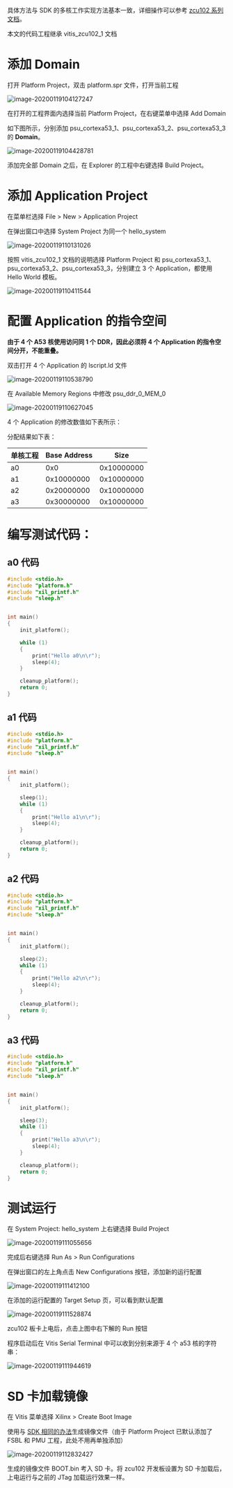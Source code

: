 具体方法与 SDK 的多核工作实现方法基本一致，详细操作可以参考 [zcu102 系列文档](https://blog.csdn.net/botao_li/article/details/97266272)。

本文的代码工程继承 vitis_zcu102_1 文档

# 添加 Domain

打开 Platform Project，双击 platform.spr 文件，打开当前工程

![image-20200119104127247](vitis_by_zcu102_2_Vitis%20%E5%AE%9E%E7%8E%B0%E5%A4%9A%E6%A0%B8%E5%B7%A5%E4%BD%9C.assets/image-20200119104127247.png)

在打开的工程界面内选择当前 Platform Project，在右键菜单中选择 Add Domain

如下图所示，分别添加 psu_cortexa53_1、psu_cortexa53_2、psu_cortexa53_3 的 **Domain**。

![image-20200119104428781](vitis_by_zcu102_2_Vitis%20%E5%AE%9E%E7%8E%B0%E5%A4%9A%E6%A0%B8%E5%B7%A5%E4%BD%9C.assets/image-20200119104428781.png)

添加完全部 Domain 之后，在 Explorer 的工程中右键选择 Build Project。

# 添加 Application Project

在菜单栏选择 File > New > Application Project

在弹出窗口中选择 System Project 为同一个 hello_system

![image-20200119110131026](vitis_by_zcu102_2_Vitis%20%E5%AE%9E%E7%8E%B0%E5%A4%9A%E6%A0%B8%E5%B7%A5%E4%BD%9C.assets/image-20200119110131026.png)

按照 vitis_zcu102_1 文档的说明选择 Platform Project 和 psu_cortexa53_1、psu_cortexa53_2、psu_cortexa53_3，分别建立 3 个 Application，都使用 Hello World 模板。

![image-20200119110411544](vitis_by_zcu102_2_Vitis%20%E5%AE%9E%E7%8E%B0%E5%A4%9A%E6%A0%B8%E5%B7%A5%E4%BD%9C.assets/image-20200119110411544.png)

# 配置 Application 的指令空间

**由于 4 个 A53 核使用访问同 1 个 DDR，因此必须将 4 个 Application 的指令空间分开，不能重叠。**

双击打开 4 个 Application 的 lscript.ld 文件

![image-20200119110538790](vitis_by_zcu102_2_Vitis%20%E5%AE%9E%E7%8E%B0%E5%A4%9A%E6%A0%B8%E5%B7%A5%E4%BD%9C.assets/image-20200119110538790.png)

在 Available Memory Regions 中修改 psu_ddr_0_MEM_0

![image-20200119110627045](vitis_by_zcu102_2_Vitis%20%E5%AE%9E%E7%8E%B0%E5%A4%9A%E6%A0%B8%E5%B7%A5%E4%BD%9C.assets/image-20200119110627045.png)

4 个 Application 的修改数值如下表所示：

分配结果如下表：

| 单核工程 | Base Address | Size       |
| -------- | ------------ | ---------- |
| a0       | 0x0          | 0x10000000 |
| a1       | 0x10000000   | 0x10000000 |
| a2       | 0x20000000   | 0x10000000 |
| a3       | 0x30000000   | 0x10000000 |

# 编写测试代码：

## a0 代码

```c
#include <stdio.h>
#include "platform.h"
#include "xil_printf.h"
#include "sleep.h"


int main()
{
    init_platform();

    while (1)
    {
    	print("Hello a0\n\r");
    	sleep(4);
    }

    cleanup_platform();
    return 0;
}
```

## a1 代码

```c
#include <stdio.h>
#include "platform.h"
#include "xil_printf.h"
#include "sleep.h"


int main()
{
    init_platform();

    sleep(1);
    while (1)
    {
    	print("Hello a1\n\r");
    	sleep(4);
    }

    cleanup_platform();
    return 0;
}
```

## a2 代码

```c
#include <stdio.h>
#include "platform.h"
#include "xil_printf.h"
#include "sleep.h"


int main()
{
    init_platform();

    sleep(2);
    while (1)
    {
    	print("Hello a2\n\r");
    	sleep(4);
    }

    cleanup_platform();
    return 0;
}
```

## a3 代码

```c
#include <stdio.h>
#include "platform.h"
#include "xil_printf.h"
#include "sleep.h"


int main()
{
    init_platform();

    sleep(3);
    while (1)
    {
    	print("Hello a3\n\r");
    	sleep(4);
    }

    cleanup_platform();
    return 0;
}
```

# 测试运行

在 System Project: hello_system 上右键选择 Build Project

![image-20200119111055656](vitis_by_zcu102_2_Vitis%20%E5%AE%9E%E7%8E%B0%E5%A4%9A%E6%A0%B8%E5%B7%A5%E4%BD%9C.assets/image-20200119111055656.png)

完成后右键选择 Run As > Run Configurations

在弹出窗口的左上角点击 New Configurations 按钮，添加新的运行配置

![image-20200119111412100](vitis_by_zcu102_2_Vitis%20%E5%AE%9E%E7%8E%B0%E5%A4%9A%E6%A0%B8%E5%B7%A5%E4%BD%9C.assets/image-20200119111412100.png)

在添加的运行配置的 Target Setup 页，可以看到默认配置

![image-20200119111528874](vitis_by_zcu102_2_Vitis%20%E5%AE%9E%E7%8E%B0%E5%A4%9A%E6%A0%B8%E5%B7%A5%E4%BD%9C.assets/image-20200119111528874.png)

zcu102 板卡上电后，点击上图中右下解的 Run 按钮

程序启动后在 Vitis Serial Terminal 中可以收到分别来源于 4 个 a53 核的字符串：

![image-20200119111944619](vitis_by_zcu102_2_Vitis%20%E5%AE%9E%E7%8E%B0%E5%A4%9A%E6%A0%B8%E5%B7%A5%E4%BD%9C.assets/image-20200119111944619.png)

# SD 卡加载镜像

在 Vitis 菜单选择 Xilinx > Create Boot Image

使用与 [SDK 相同的办法](https://blog.csdn.net/botao_li/article/details/97266272)生成镜像文件（由于 Platform Project 已默认添加了 FSBL  和 PMU 工程，此处不用再单独添加）

![image-20200119112832427](vitis_by_zcu102_2_Vitis%20%E5%AE%9E%E7%8E%B0%E5%A4%9A%E6%A0%B8%E5%B7%A5%E4%BD%9C.assets/image-20200119112832427.png)

生成的镜像文件 BOOT.bin 考入 SD 卡。将 zcu102 开发板设置为 SD 卡加载后，上电运行与之前的 JTag 加载运行效果一样。

